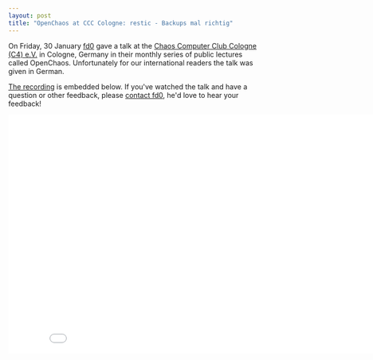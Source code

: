 ```yaml
---
layout: post
title: "OpenChaos at CCC Cologne: restic - Backups mal richtig"
---
```


On Friday, 30 January [fd0](https://github.com/fd0) gave a talk at the [Chaos
Computer Club Cologne (C4) e.V.](http://koeln.ccc.de) in Cologne, Germany in
their monthly series of public lectures called OpenChaos. Unfortunately for our
international readers the talk was given in German.

[The recording](https://media.ccc.de/v/c4.openchaos.2016.01.restic) is embedded
below. If you've watched the talk and have a question or other feedback, please
[contact fd0](https://github.com/restic/restic#contact), he'd love to hear your
feedback!

<iframe width="853" height="480" src="//media.ccc.de/v/c4.openchaos.2016.01.restic/oembed" frameborder="0" allowfullscreen></iframe>
